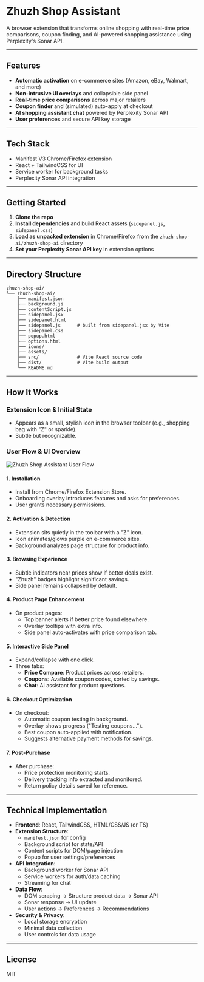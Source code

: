 # Zhuzh Shop Assistant

A browser extension that transforms online shopping with real-time price comparisons, coupon finding, and AI-powered shopping assistance using Perplexity's Sonar API.

---

## Features

- **Automatic activation** on e-commerce sites (Amazon, eBay, Walmart, and more)
- **Non-intrusive UI overlays** and collapsible side panel
- **Real-time price comparisons** across major retailers
- **Coupon finder** and (simulated) auto-apply at checkout
- **AI shopping assistant chat** powered by Perplexity Sonar API
- **User preferences** and secure API key storage

---

## Tech Stack

- Manifest V3 Chrome/Firefox extension
- React + TailwindCSS for UI
- Service worker for background tasks
- Perplexity Sonar API integration

---

## Getting Started

1. **Clone the repo**
2. **Install dependencies** and build React assets (`sidepanel.js`, `sidepanel.css`)
3. **Load as unpacked extension** in Chrome/Firefox from the `zhuzh-shop-ai/zhuzh-shop-ai` directory
4. **Set your Perplexity Sonar API key** in extension options

---

## Directory Structure

```
zhuzh-shop-ai/
└── zhuzh-shop-ai/
    ├── manifest.json
    ├── background.js
    ├── contentScript.js
    ├── sidepanel.jsx
    ├── sidepanel.html
    ├── sidepanel.js      # built from sidepanel.jsx by Vite
    ├── sidepanel.css
    ├── popup.html
    ├── options.html
    ├── icons/
    ├── assets/
    ├── src/              # Vite React source code
    ├── dist/             # Vite build output
    └── README.md
```

---

## How It Works

### Extension Icon & Initial State

- Appears as a small, stylish icon in the browser toolbar (e.g., shopping bag with "Z" or sparkle).
- Subtle but recognizable.

### User Flow & UI Overview

![Zhuzh Shop Assistant User Flow](https://github.com/zhuzh-shop-ai/raw/main/docs/user-flow.png)

#### 1. Installation
- Install from Chrome/Firefox Extension Store.
- Onboarding overlay introduces features and asks for preferences.
- User grants necessary permissions.

#### 2. Activation & Detection
- Extension sits quietly in the toolbar with a "Z" icon.
- Icon animates/glows purple on e-commerce sites.
- Background analyzes page structure for product info.

#### 3. Browsing Experience
- Subtle indicators near prices show if better deals exist.
- "Zhuzh" badges highlight significant savings.
- Side panel remains collapsed by default.

#### 4. Product Page Enhancement
- On product pages:
  - Top banner alerts if better price found elsewhere.
  - Overlay tooltips with extra info.
  - Side panel auto-activates with price comparison tab.

#### 5. Interactive Side Panel
- Expand/collapse with one click.
- Three tabs:
  - **Price Compare**: Product prices across retailers.
  - **Coupons**: Available coupon codes, sorted by savings.
  - **Chat**: AI assistant for product questions.

#### 6. Checkout Optimization
- On checkout:
  - Automatic coupon testing in background.
  - Overlay shows progress ("Testing coupons...").
  - Best coupon auto-applied with notification.
  - Suggests alternative payment methods for savings.

#### 7. Post-Purchase
- After purchase:
  - Price protection monitoring starts.
  - Delivery tracking info extracted and monitored.
  - Return policy details saved for reference.

---

## Technical Implementation

- **Frontend**: React, TailwindCSS, HTML/CSS/JS (or TS)
- **Extension Structure**:  
  - `manifest.json` for config  
  - Background script for state/API  
  - Content scripts for DOM/page injection  
  - Popup for user settings/preferences
- **API Integration**:  
  - Background worker for Sonar API  
  - Service workers for auth/data caching  
  - Streaming for chat
- **Data Flow**:  
  - DOM scraping → Structure product data → Sonar API  
  - Sonar response → UI update  
  - User actions → Preferences → Recommendations
- **Security & Privacy**:  
  - Local storage encryption  
  - Minimal data collection  
  - User controls for data usage

---

## License

MIT